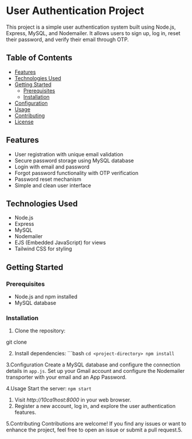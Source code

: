 # User Authentication Project

This project is a simple user authentication system built using Node.js, Express, MySQL, and Nodemailer. It allows users to sign up, log in, reset their password, and verify their email through OTP.

## Table of Contents

- [Features](#features)
- [Technologies Used](#technologies-used)
- [Getting Started](#getting-started)
  - [Prerequisites](#prerequisites)
  - [Installation](#installation)
- [Configuration](#configuration)
- [Usage](#usage)
- [Contributing](#contributing)
- [License](#license)

## Features

- User registration with unique email validation
- Secure password storage using MySQL database
- Login with email and password
- Forgot password functionality with OTP verification
- Password reset mechanism
- Simple and clean user interface

## Technologies Used

- Node.js
- Express
- MySQL
- Nodemailer
- EJS (Embedded JavaScript) for views
- Tailwind CSS for styling

## Getting Started

### Prerequisites

- Node.js and npm installed
- MySQL database

### Installation

1. Clone the repository:
   
git clone <repository-url>

2. Install dependencies:
        ```bash
        `cd <project-directory>
        npm install`

3.Configuration
Create a MySQL database and configure the connection details in `app.js`.
Set up your Gmail account and configure the Nodemailer transporter with your email and an App Password.

4.Usage
  Start the server:
  `npm start`
  1. Visit *http://10ca1host:8000* in your web browser.
  2. Register a new account, log in, and explore the user authentication features.

5.Contributing
  Contributions are welcome! If you find any issues or want to enhance the project, feel free to open an issue or submit a pull request.5.
